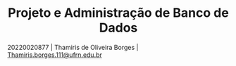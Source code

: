 
<h1 align="center"> Projeto e Administração de Banco de Dados </h1>


 20220020877 | Thamiris de Oliveira Borges | Thamiris.borges.111@ufrn.edu.br
</br>
